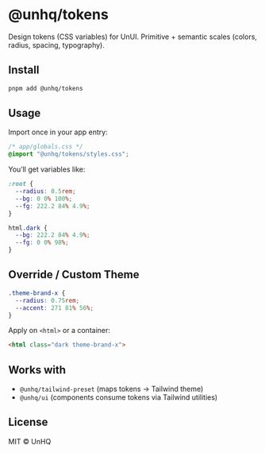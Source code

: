 # @unhq/tokens

Design tokens (CSS variables) for UnUI. Primitive + semantic scales (colors, radius, spacing, typography).

## Install
```bash
pnpm add @unhq/tokens
```

## Usage
Import once in your app entry:
```css
/* app/globals.css */
@import "@unhq/tokens/styles.css";
```

You’ll get variables like:
```css
:root {
  --radius: 0.5rem;
  --bg: 0 0% 100%;
  --fg: 222.2 84% 4.9%;
}

html.dark {
  --bg: 222.2 84% 4.9%;
  --fg: 0 0% 98%;
}
```

## Override / Custom Theme
```css
.theme-brand-x {
  --radius: 0.75rem;
  --accent: 271 81% 56%;
}
```
Apply on `<html>` or a container:
```html
<html class="dark theme-brand-x">
```

## Works with
- `@unhq/tailwind-preset` (maps tokens → Tailwind theme)
- `@unhq/ui` (components consume tokens via Tailwind utilities)

## License
MIT © UnHQ
